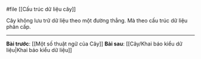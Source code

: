 #file [[Cấu trúc dữ liệu cây]]

Cây không lưu trữ dữ liệu theo một đường thẳng. Mà theo cấu trúc dữ liệu phân cấp.

---
**Bài trước**: [[Một số thuật ngữ của Cây]]
**Bài sau**:  [[Cây/Khai báo kiểu dữ liệu|Khai báo kiểu dữ liệu]]